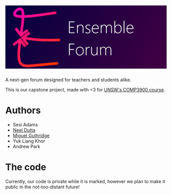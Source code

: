 
# ![Ensemble Forum](https://github.com/EnsembleForum/.github/raw/main/EnsembleForumBanner.png)

A next-gen forum designed for teachers and students alike.

This is our capstone project, made with <3 for [UNSW's COMP3900 course](https://www.handbook.unsw.edu.au/undergraduate/courses/2022/COMP3900/).

# Authors

* Sesi Adams
* [Neel Dutta](https://ndoot.github.io/portfolio/)
* [Miguel Guthridge](https://github.com/MiguelGuthridge)
* Yuk Liang Khor
* Andrew Park

# The code

Currently, our code is private while it is marked, however we plan to make it public in the not-too-distant future!
